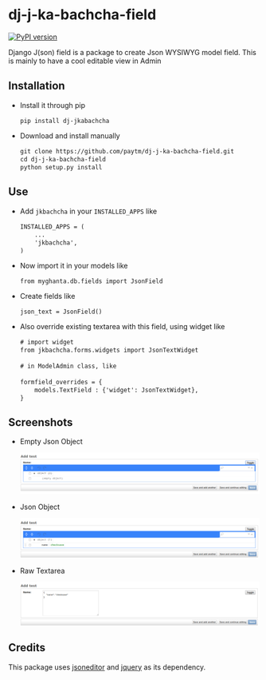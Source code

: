 # dj-j-ka-bachcha-field

[![PyPI version](https://badge.fury.io/py/dj-jkabachcha.svg)](https://badge.fury.io/py/dj-jkabachcha)

Django J(son) field is a package to create Json WYSIWYG model field. This is mainly to have a cool editable view in Admin

## Installation

* Install it through pip
    ```
    pip install dj-jkabachcha
    ```

* Download and install manually

    ```
    git clone https://github.com/paytm/dj-j-ka-bachcha-field.git
    cd dj-j-ka-bachcha-field
    python setup.py install
    ```

## Use

* Add `jkbachcha` in your `INSTALLED_APPS` like

    ```
    INSTALLED_APPS = (
        ...
        'jkbachcha',
    )
    ```

* Now import it in your models like

    ```
    from myghanta.db.fields import JsonField
    ```

* Create fields like

    ```
    json_text = JsonField()
    ```
* Also override existing textarea with this field, using widget like

    ```
    # import widget
    from jkbachcha.forms.widgets import JsonTextWidget

    # in ModelAdmin class, like

    formfield_overrides = {
        models.TextField : {'widget': JsonTextWidget},
    }
    ```

## Screenshots

* Empty Json Object

    ![Empty Json Object](https://github.com/paytm/dj-j-ka-bachcha-field/blob/master/.snaps/empty_object.png "Empty Json Object")

* Json Object

    ![Empty Object](https://github.com/paytm/dj-j-ka-bachcha-field/blob/master/.snaps/object_json.png "Empty Object")

* Raw Textarea

    ![Raw Textarea](https://github.com/paytm/dj-j-ka-bachcha-field/blob/master/.snaps/object_textarea.png "Raw Textarea")


## Credits

This package uses [jsoneditor](https://github.com/josdejong/jsoneditor) and [jquery](https://github.com/jquery/jquery) as its dependency.